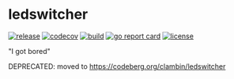 # ledswitcher
[![release](https://img.shields.io/github/v/tag/clambin/ledswitcher?color=green&label=release&style=plastic)](https://github.com/clambin/ledswitcher/releases)
[![codecov](https://img.shields.io/codecov/c/gh/clambin/ledswitcher?style=plastic)](https://app.codecov.io/gh/clambin/ledswitcher)
[![build](https://github.com/clambin/ledswitcher/workflows/Build/badge.svg)](https://github.com/clambin/ledswitcher/actions)
[![go report card](https://goreportcard.com/badge/github.com/clambin/ledswitcher)](https://goreportcard.com/report/github.com/clambin/ledswitcher)
[![license](https://img.shields.io/github/license/clambin/ledswitcher?style=plastic)](LICENSE.md)

"I got bored"

DEPRECATED: moved to https://codeberg.org/clambin/ledswitcher
